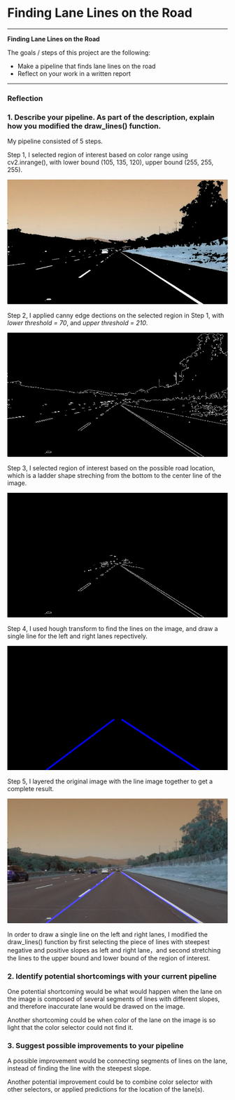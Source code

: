 # **Finding Lane Lines on the Road** 

---

**Finding Lane Lines on the Road**

The goals / steps of this project are the following:
* Make a pipeline that finds lane lines on the road
* Reflect on your work in a written report


[//]: # (Image References)

[image1]: ./examples/grayscale.jpg "Grayscale"

---

### Reflection

### 1. Describe your pipeline. As part of the description, explain how you modified the draw_lines() function.

My pipeline consisted of 5 steps. 

Step 1, I selected region of interest based on color range using cv2.inrange(), with lower bound (105, 135, 120), upper bound (255, 255, 255).

![solidWhiteRight_image_inrange.jpg](test_images_process/solidWhiteRight_image_inrange.jpg)

Step 2, I applied canny edge dections on the selected region in Step 1, with *lower threshold = 70*, and *upper threshold = 210*.

![solidWhiteRight_edges.jpg](test_images_process/solidWhiteRight_edges.jpg)

Step 3, I selected region of interest based on the possible road location, which is a ladder shape streching from the bottom to the center line of the image.

![solidWhiteRight_masked_edges.jpg](test_images_process/solidWhiteRight_masked_edges.jpg)

Step 4, I used hough transform to find the lines on the image, and draw a single line for the left and right lanes repectively.

![solidWhiteRight_line_img.jpg](test_images_process/solidWhiteRight_line_img.jpg)

Step 5, I layered the original image with the line image together to get a complete result.

![solidWhiteRight.jpg](test_images_output/solidWhiteRight.jpg)

In order to draw a single line on the left and right lanes, I modified the draw_lines() function by first selecting the piece of lines with steepest negative and positive slopes as left and right lane，and second stretching the lines to the upper bound and lower bound of the region of interest.



### 2. Identify potential shortcomings with your current pipeline


One potential shortcoming would be what would happen when the lane on the image is composed of several segments of lines with different slopes, and therefore inaccurate lane would be drawed on the image.

Another shortcoming could be when color of the lane on the image is so light that the color selector could not find it.


### 3. Suggest possible improvements to your pipeline

A possible improvement would be connecting segments of lines on the lane, instead of finding the line with the steepest slope.

Another potential improvement could be to combine color selector with other selectors, or applied predictions for the location of the lane(s).